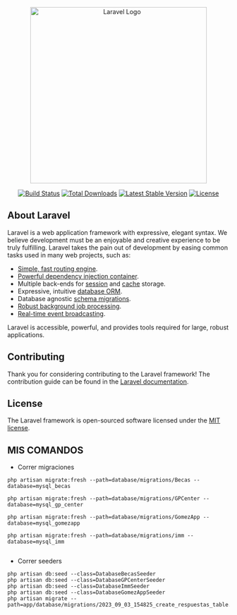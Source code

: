 <p align="center"><a href="https://laravel.com" target="_blank"><img src="https://raw.githubusercontent.com/laravel/art/master/logo-lockup/5%20SVG/2%20CMYK/1%20Full%20Color/laravel-logolockup-cmyk-red.svg" width="400" alt="Laravel Logo"></a></p>

<p align="center">
<a href="https://github.com/laravel/framework/actions"><img src="https://github.com/laravel/framework/workflows/tests/badge.svg" alt="Build Status"></a>
<a href="https://packagist.org/packages/laravel/framework"><img src="https://img.shields.io/packagist/dt/laravel/framework" alt="Total Downloads"></a>
<a href="https://packagist.org/packages/laravel/framework"><img src="https://img.shields.io/packagist/v/laravel/framework" alt="Latest Stable Version"></a>
<a href="https://packagist.org/packages/laravel/framework"><img src="https://img.shields.io/packagist/l/laravel/framework" alt="License"></a>
</p>

## About Laravel

Laravel is a web application framework with expressive, elegant syntax. We believe development must be an enjoyable and creative experience to be truly fulfilling. Laravel takes the pain out of development by easing common tasks used in many web projects, such as:

-  [Simple, fast routing engine](https://laravel.com/docs/routing).
-  [Powerful dependency injection container](https://laravel.com/docs/container).
-  Multiple back-ends for [session](https://laravel.com/docs/session) and [cache](https://laravel.com/docs/cache) storage.
-  Expressive, intuitive [database ORM](https://laravel.com/docs/eloquent).
-  Database agnostic [schema migrations](https://laravel.com/docs/migrations).
-  [Robust background job processing](https://laravel.com/docs/queues).
-  [Real-time event broadcasting](https://laravel.com/docs/broadcasting).

Laravel is accessible, powerful, and provides tools required for large, robust applications.

## Contributing

Thank you for considering contributing to the Laravel framework! The contribution guide can be found in the [Laravel documentation](https://laravel.com/docs/contributions).

## License

The Laravel framework is open-sourced software licensed under the [MIT license](https://opensource.org/licenses/MIT).

## MIS COMANDOS

-  Correr migraciones

  ```
  php artisan migrate:fresh --path=database/migrations/Becas --database=mysql_becas

  php artisan migrate:fresh --path=database/migrations/GPCenter --database=mysql_gp_center
  
  php artisan migrate:fresh --path=database/migrations/GomezApp --database=mysql_gomezapp

  php artisan migrate:fresh --path=database/migrations/imm --database=mysql_imm


   ```
-  Correr seeders
  ```
  php artisan db:seed --class=DatabaseBecasSeeder
  php artisan db:seed --class=DatabaseGPCenterSeeder
  php artisan db:seed --class=DatabaseImmSeeder
  php artisan db:seed --class=DatabaseGomezAppSeeder
  php artisan migrate --path=app/database/migrations/2023_09_03_154825_create_respuestas_table.php

  ```